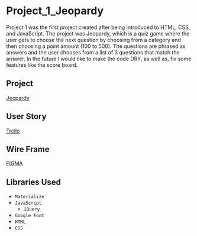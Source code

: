 # Project_1_Jeopardy
Project 1 was the first project created after being introduced to HTML, CSS, and JavaScript. The project was Jeopardy, which is a quiz game where the user gets to choose the next question by choosing from a category and then choosing a point amount (100 to 500). The questions are phrased as answers and the user chooses from a list of 3 questions that match the answer. In the future I would like to make the code DRY, as well as, fix some features like the score board. 

## Project
[Jeopardy](http://dlee46-jeopardy.bitballoon.com/)

## User Story
[Trello](https://trello.com/b/7RvNYF4G)

## Wire Frame
[FIGMA](https://www.figma.com/file/VWniy90gB1cxxOc43Bh1gGqX/Project-1?node-id=2%3A46)

## Libraries Used
* `Materialize`
* `JavaScript`
   - `JQuery`
* `Google Font`
* `HTML`
* `CSS`


